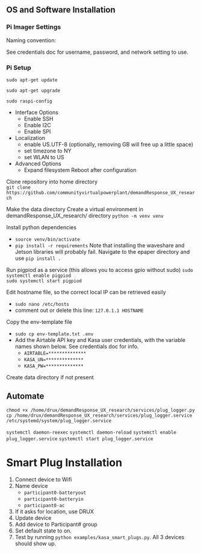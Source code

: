 
## OS and Software Installation

### Pi Imager Settings

Naming convention: 

See credentials doc for username, password, and network setting to use.

### Pi Setup
`sudo apt-get update`

`sudo apt-get upgrade`

`sudo raspi-config`
* Interface Options
	* Enable SSH
	* Enable I2C
	* Enable SPI
* Localization
	* enable US.UTF-8 (optionally, removing GB will free up a little space)
	* set timezone to NY
	* set WLAN to US
* Advanced Options
	* Expand filesystem
Reboot after configuration

Clone repository into home directory<br>
`git clone https://github.com/communityvirtualpowerplant/demandResponse_UX_research`

<!-- Clone the display repository into home directory<br>
`git clone https://github.com/waveshareteam/e-Paper.git` -->

Make the data directory
Create a virtual environment in demandResponse_UX_research/ directory `python -m venv venv`

Install python dependencies
* `source venv/bin/activate`
* `pip install -r requirements`
Note that installing the waveshare and Jetson libraries will probably fail. Navigate to the epaper directory and use `pip install .`

Run pigpiod as a service (this allows you to access gpio without sudo)
`sudo systemctl enable pigpiod`<br>
`sudo systemctl start pigpiod`

Edit hostname file, so the correct local IP can be retrieved easily
* `sudo nano /etc/hosts`
* comment out or delete this line: `127.0.1.1 HOSTNAME`

Copy the env-template file
* `sudo cp env-template.txt .env`
* Add the Airtable API key and Kasa user credentials, with the variable names shown below. See credentials doc for info.
	* `AIRTABLE=**************`
	* `KASA_UN=**************`
	* `KASA_PW=**************`

Create data directory if not present

## Automate
`chmod +x /home/drux/demandResponse_UX_research/services/plug_logger.py`
`cp /home/drux/demandResponse_UX_research/services/plug_logger.service /etc/systemd/system/plug_logger.service`

`systemctl daemon-reexec`
`systemctl daemon-reload`
`systemctl enable plug_logger.service`
`systemctl start plug_logger.service`

# Smart Plug Installation

1) Connect device to Wifi
2) Name device
	* `participant0-batteryout`
	* `participant0-batteryin`
	* `participant0-ac`
3) If it asks for location, use DRUX
4) Update device
5) Add device to Participant# group
6) Set default state to on.
7) Test by running `python examples/kasa_smart_plugs.py`. All 3 devices should show up.